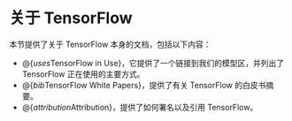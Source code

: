 # 关于 TensorFlow

本节提供了关于 TensorFlow 本身的文档，包括以下内容：

  * @{$uses$TensorFlow in Use}，它提供了一个链接到我们的模型区，并列出了 TensorFlow 正在使用的主要方式。
  * @{$bib$TensorFlow White Papers}，提供了有关 TensorFlow 的白皮书摘要。
  * @{$attribution$Attribution}，提供了如何署名以及引用 TensorFlow。
